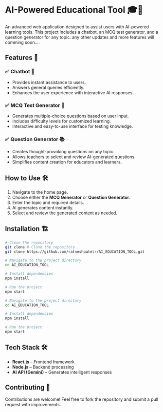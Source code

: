 
# AI-Powered Educational Tool 🎓🤖

An advanced web application designed to assist users with AI-powered learning tools. This project includes a chatbot, an MCQ test generator, and a question generator for any topic. any other updates and more features will comming soon....

## Features 🚀

### ✅ Chatbot 🤖
- Provides instant assistance to users.
- Answers general queries efficiently.
- Enhances the user experience with interactive AI responses.

### ✅ MCQ Test Generator 📝
- Generates multiple-choice questions based on user input.
- Includes difficulty levels for customized learning.
- Interactive and easy-to-use interface for testing knowledge.

### ✅ Question Generator 📚
- Creates thought-provoking questions on any topic.
- Allows teachers to select and review AI-generated questions.
- Simplifies content creation for educators and learners.

## How to Use 🛠️
1. Navigate to the home page.
2. Choose either the **MCQ Generator** or **Question Generator**.
3. Enter the topic and required details.
4. AI generates content instantly.
5. Select and review the generated content as needed.

## Installation 🏗️
```bash
# Clone the repository
git clone # Clone the repository
git clone https://github.com/ratneshpatelr/AI_EDUCATION_TOOL.git

# Navigate to the project directory
cd AI_EDUCATION_TOOL

# Install dependencies
npm install

# Run the project
npm start

# Navigate to the project directory
cd AI_EDUCATION_TOOL

# Install dependencies
npm install

# Run the project
npm start
```

## Tech Stack 🛠️
- **React.js** – Frontend framework
- **Node.js** – Backend processing
- **AI API (Gemini)** – Generates intelligent responses

## Contributing 🤝
Contributions are welcome! Feel free to fork the repository and submit a pull request with improvements.


